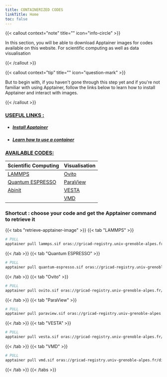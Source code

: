 ```yaml
---
title: CONTAINERIZED CODES
linkTitle: Home
toc: false
---
```


{{< callout context="note" title="" icon="info-circle" >}}

In this section, you will be able to download Apptainer images for codes available on this website. For scientific computing as well as data visualisation

{{< /callout >}}

{{< callout context="tip" title="" icon="question-mark" >}}

But to begin with, if you haven't gone through this step yet and if you're not familiar with using Apptainer, follow the links below to learn how to install Apptainer and interact with images.

{{< /callout >}}

<h3><u>USEFUL LINKS :</u></h3>

- <h5><a href="/en/documentation/install-apptainer/howto/">Install Apptainer</a></h5>
- <h5><a href="/en/documentation/use-apptainer-image/howto/">Learn how to use a container</a></h5>

<h3><u>AVAILABLE CODES:</u></h3>  

<!-- | Scientific computing                              | Visualisation                           |
| ------------------------------------------------ | --------------------------------------- |
| [<i class="icon-lammps"></i>LAMMPS](/en/codes/scientific-computing/lammps/) | [<i class="icon-ovito"></i>Ovito](/en/codes/visualisation/ovito/) |
| [<i class="icon-quantum-espresso"></i>Quantum ESPRESSO](/en/codes/scientific-computing/quantum-espresso/) | [<i class="icon-paraview"></i>ParaView](/en/codes/visualisation/paraview/) | -->

<table>
    <!-- <caption>
        Pages des codes disponibles sous forme d'images de conteneurs
    </caption> -->
    <thead>
        <tr>
            <th scope="col">Scientific Computing</th>
            <th scope="col">Visualisation</th>
        </tr>
    </thead>
    <tbody>
        <tr>
            <td><a href="/en/codes/scientific-computing/lammps/"><i class="icon-lammps"></i>LAMMPS</a></td>
            <td><a href="/en/codes/visualisation/ovito/"><i class="icon-ovito"></i>Ovito</a></td>
        </tr>
        <tr>
            <td><a href="/en/codes/scientific-computing/quantum-espresso/"><i class="icon-quantum-espresso"></i>Quantum ESPRESSO</a></td>
            <td><a href="/en/codes/visualisation/paraview/"><i class="icon-paraview"></i>ParaView</a></td>
        </tr>
        <tr>
            <td><a href="/en/codes/scientific-computing/abinit/"><i class="icon-abinit"></i>Abinit</td>
            <td><a href="/en/codes/visualisation/vesta/"><i class="icon-vesta"></i>VESTA</a></td>
        </tr>
        <tr>
            <td></td>
            <td><a href="/en/codes/visualisation/vmd/"><i class="icon-vmd"></i>VMD</a></td>
        </tr>
    </tbody>
</table>

<h3> Shortcut : choose your code and get the Apptainer command to retrieve it</h3>

{{< tabs "retrieve-apptainer-image" >}}
{{< tab "LAMMPS" >}}

```bash
# PULL
apptainer pull lammps.sif oras://gricad-registry.univ-grenoble-alpes.fr/diamond/apptainer/apptainer-singularity-projects/lammps.sif:latest
```

{{< /tab >}}
{{< tab "Quantum ESPRESSO" >}}

```bash
# PULL
apptainer pull quantum-espresso.sif oras://gricad-registry.univ-grenoble-alpes.fr/diamond/apptainer/apptainer-singularity-projects/quantum-espresso.sif:latest
```

{{< /tab >}}
{{< tab "Ovito" >}}

```bash
# PULL
apptainer pull ovito.sif oras://gricad-registry.univ-grenoble-alpes.fr/diamond/apptainer/apptainer-singularity-projects/ovito.sif:latest
```

{{< /tab >}}
{{< tab "ParaView" >}}

```bash
# PULL
apptainer pull paraview.sif oras://gricad-registry.univ-grenoble-alpes.fr/diamond/apptainer/apptainer-singularity-projects/paraview.sif:latest
```

{{< /tab >}}
{{< tab "VESTA" >}}

```bash
# PULL
apptainer pull vesta.sif oras://gricad-registry.univ-grenoble-alpes.fr/diamond/apptainer/apptainer-singularity-projects/vesta.sif:latest
```

{{< /tab >}}
{{< tab "VMD" >}}

```bash
# PULL
apptainer pull vmd.sif oras://gricad-registry.univ-grenoble-alpes.fr/diamond/apptainer/apptainer-singularity-projects/vvmd.sif:latest
```

{{< /tab >}}
{{< /tabs >}}

